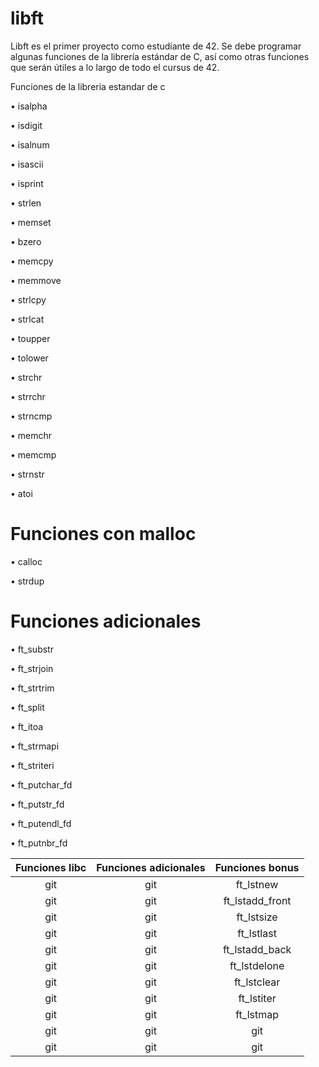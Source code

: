 # libft

Libft es el primer proyecto como estudiante de 42.
Se debe programar algunas funciones de la librería estándar de C, así como otras funciones que serán útiles a lo largo de todo el cursus de 42.

Funciones de la libreria estandar de c

• isalpha

• isdigit

• isalnum

• isascii

• isprint

• strlen

• memset

• bzero

• memcpy

• memmove

• strlcpy

• strlcat

• toupper

• tolower

• strchr

• strrchr

• strncmp

• memchr

• memcmp

• strnstr

• atoi

# Funciones con malloc

• calloc

• strdup

# Funciones adicionales
• ft_substr

• ft_strjoin

• ft_strtrim

• ft_split

• ft_itoa

• ft_strmapi

• ft_striteri

• ft_putchar_fd

• ft_putstr_fd

• ft_putendl_fd

• ft_putnbr_fd



| Funciones libc | Funciones adicionales | Funciones bonus |
| :---:         |     :---:      |          :---: |
| git    | git      | ft_lstnew     |
| git      | git        | ft_lstadd_front       |
| git      | git        | ft_lstsize       |
| git      | git        | ft_lstlast       |
| git      | git        | ft_lstadd_back       |
| git      | git        | ft_lstdelone       |
| git      | git        | ft_lstclear       |
| git      | git        | ft_lstiter       |
| git      | git        | ft_lstmap       |
| git      | git        | git       |
| git      | git        | git       |
